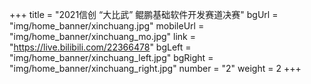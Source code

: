 +++
title = "2021信创 “大比武” 鲲鹏基础软件开发赛道决赛"
bgUrl = "img/home_banner/xinchuang.jpg"
mobileUrl = "img/home_banner/xinchuang_mo.jpg"
link = "https://live.bilibili.com/22366478"
bgLeft = "img/home_banner/xinchuang_left.jpg"
bgRight = "img/home_banner/xinchuang_right.jpg"
number = "2"
weight =  2
+++